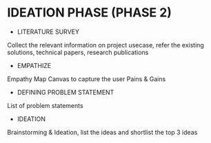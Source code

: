 # IDEATION PHASE (PHASE 2)

 -  LITERATURE SURVEY
           
Collect the relevant information on project usecase, refer the
existing solutions, technical papers, research publications

- EMPATHIZE

Empathy Map Canvas to capture the user Pains &
Gains

- DEFINING PROBLEM STATEMENT

List of problem statements

- IDEATION 

Brainstorming & Ideation, list the ideas and
shortlist the top 3 ideas
